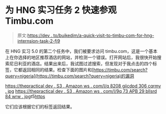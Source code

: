 # 为 HNG 实习任务 2 快速参观 Timbu.com

> 原文:[https://dev . to/buikedim/a-quick-visit-to-timbu-com-for-hng-internsion-task-2-fj9](https://dev.to/buikedim/a-quick-visit-to-timbu-com-for-hng-internship-task-2-fj9)

在 HNG 实习 5.0 的第二个任务中，我们被要求访问 timbu.com，这是一个基本上在你选择的地区推荐酒店的网站，并检测一个错误。打开网站后，我很快开始搜索尼日利亚的酒店。结果出来后，我试图过滤搜索，但发现对于我点击的四个标签，它都返回相同的结果。检查下面的图片和[https://timbu.com/search?query=nigeria](https://timbu.com/search?query=nigeria)的漏洞

[https://thepractical dev . S3 . Amazon ws . com/I/q 8208 giicdpd 306 cqrmy . jpg](https://thepracticaldev.s3.amazonaws.com/i/q8208giicdpd306cqrmy.jpg)
[https://thepractical dev . S3 . Amazon ws . com/I/9q 73 APB 29 bllsrd 84 wrw . jpg](https://thepracticaldev.s3.amazonaws.com/i/9q73apb29bllsrd84wrw.jpg)t5[https](https://thepracticaldev.s3.amazonaws.com/i/3z7x2a4v3gkzgl3imah6.jpg)

它们应该根据它们的标签返回结果。